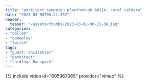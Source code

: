 ```yaml
---
title: "parkitect campaign playthrough &#124; coral caldera"
date: "2023-03-08T00:21:36Z"
header:
  teaser: "/assets/thumbs/2023-03-08-00-21-36.jpg"
categories:
- "collab"
- "gameplay"
- "twitch"
tags:
- "guest: shialatier"
- "parkitect"
- "raiding: Raespark"
---
```

{% include video id="805967385" provider="vimeo" %}
